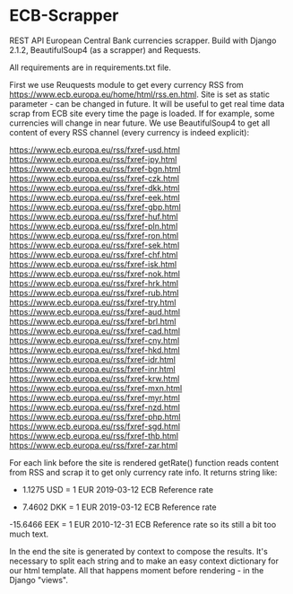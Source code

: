 # ECB-Scrapper
REST API European Central Bank currencies scrapper. Build with Django 2.1.2, BeautifulSoup4 (as a scrapper) and Requests.


All requirements are in requirements.txt file.

First we use Reuquests module to get every currency RSS from https://www.ecb.europa.eu/home/html/rss.en.html. Site is set as static parameter - can be changed in future.
It will be useful to get real time data scrap from ECB site every time the page is loaded. If for example, some currencies will change in near future. 
We use BeautifulSoup4 to get all content of every RSS channel (every currency is indeed explicit):

https://www.ecb.europa.eu/rss/fxref-usd.html
https://www.ecb.europa.eu/rss/fxref-jpy.html
https://www.ecb.europa.eu/rss/fxref-bgn.html
https://www.ecb.europa.eu/rss/fxref-czk.html
https://www.ecb.europa.eu/rss/fxref-dkk.html
https://www.ecb.europa.eu/rss/fxref-eek.html
https://www.ecb.europa.eu/rss/fxref-gbp.html
https://www.ecb.europa.eu/rss/fxref-huf.html
https://www.ecb.europa.eu/rss/fxref-pln.html
https://www.ecb.europa.eu/rss/fxref-ron.html
https://www.ecb.europa.eu/rss/fxref-sek.html
https://www.ecb.europa.eu/rss/fxref-chf.html
https://www.ecb.europa.eu/rss/fxref-isk.html
https://www.ecb.europa.eu/rss/fxref-nok.html
https://www.ecb.europa.eu/rss/fxref-hrk.html
https://www.ecb.europa.eu/rss/fxref-rub.html
https://www.ecb.europa.eu/rss/fxref-try.html
https://www.ecb.europa.eu/rss/fxref-aud.html
https://www.ecb.europa.eu/rss/fxref-brl.html
https://www.ecb.europa.eu/rss/fxref-cad.html
https://www.ecb.europa.eu/rss/fxref-cny.html
https://www.ecb.europa.eu/rss/fxref-hkd.html
https://www.ecb.europa.eu/rss/fxref-idr.html
https://www.ecb.europa.eu/rss/fxref-inr.html
https://www.ecb.europa.eu/rss/fxref-krw.html
https://www.ecb.europa.eu/rss/fxref-mxn.html
https://www.ecb.europa.eu/rss/fxref-myr.html
https://www.ecb.europa.eu/rss/fxref-nzd.html
https://www.ecb.europa.eu/rss/fxref-php.html
https://www.ecb.europa.eu/rss/fxref-sgd.html
https://www.ecb.europa.eu/rss/fxref-thb.html
https://www.ecb.europa.eu/rss/fxref-zar.html


For each link before the site is rendered getRate() function reads content from RSS and scrap it to get only currency rate info. It returns string like:

- 1.1275 USD = 1 EUR 2019-03-12 ECB Reference rate

- 7.4602 DKK = 1 EUR 2019-03-12 ECB Reference rate

-15.6466 EEK = 1 EUR 2010-12-31 ECB Reference rate
 so its still a bit too much text.


In the end the site is generated by context to compose the results.
It's necessary to split each string and to make an easy context dictionary for our html template. All that happens moment before rendering - in the Django "views". 
